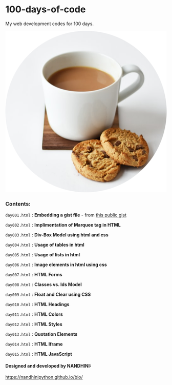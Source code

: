 # 100-days-of-code
My web development codes for 100 days.

![my image](https://github.com/NandhiniPython/100-days-of-code/blob/main/images/myimg.png)

### Contents:

`day001.html` : **Embedding a gist file** - from [this public gist](https://gist.github.com/NandhiniPython/a5b69d7fae3d051c462341c28bf79fa9)

`day002.html` : **Implimentation of Marquee tag in HTML**

`day003.html` : **Div-Box Model using html and css**

`day004.html` : **Usage of tables in html**

`day005.html` : **Usage of lists in html**

`day006.html` : **Image elements in html using css**

`day007.html` : **HTML Forms**

`day008.html` : **Classes vs. Ids Model**

`day009.html` : **Float and Clear using CSS**

`day010.html` : **HTML Headings**

`day011.html` : **HTML Colors**

`day012.html` : **HTML Styles**

`day013.html` : **Quotation Elements**

`day014.html` : **HTML Iframe**

`day015.html` : **HTML JavaScript**


#### Designed and developed by NANDHINI:

https://nandhinipython.github.io/bio/
